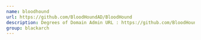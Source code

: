 ```yaml
---
name: bloodhound
url: https://github.com/BloodHoundAD/BloodHound
description: Degrees of Domain Admin URL : https://github.com/BloodHoundAD/BloodHound Groups : blackarch blackarch-recon blackarch-windows
group: blackarch
---
```

